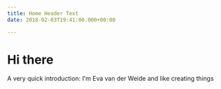 ```yaml
---
title: Home Header Text
date: 2018-02-03T19:41:00.000+00:00

---
```

# Hi there

A very quick introduction: I'm Eva van der Weide and like creating things
